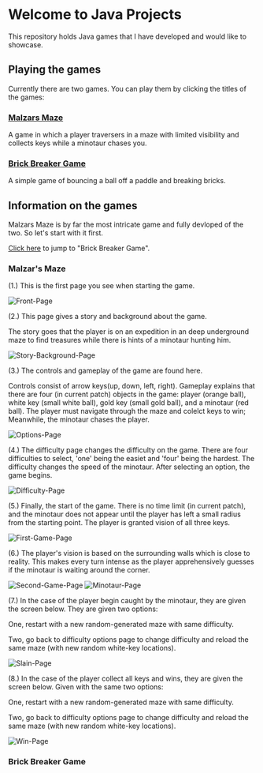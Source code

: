 # Welcome to Java Projects

This repository holds Java games that I have developed and would like to showcase.

## Playing the games

Currently there are two games. You can play them by clicking the titles of the games:

### <a href="https://github.com/rogov-dvp/Java-Projects/tree/master/PLAYME">Malzars Maze</a> 

A game in which a player traversers in a maze with limited visibility and collects keys while a minotaur chases you.

### <a href="https://github.com/rogov-dvp/Java-Projects/tree/master/PLAYME">Brick Breaker Game</a>

A simple game of bouncing a ball off a paddle and breaking bricks.


## Information on the games

Malzars Maze is by far the most intricate game and fully devloped of the two. So let's start with it first.

[Click here](#brick-breaker-game-1) to jump to "Brick Breaker Game".

### Malzar's Maze

(1.) This is the first page you see when starting the game.


<img href="" alt="Front-Page">


(2.) This page gives a story and background about the game. 

The story goes that the player is on an expedition in an deep underground maze to find treasures while there is hints of a minotaur hunting him.


<img href="" alt="Story-Background-Page">


(3.) The controls and gameplay of the game are found here.

Controls consist of arrow keys(up, down, left, right). Gameplay explains that there are four (in current patch) objects in the game: player (orange ball), white key (small white ball), gold key (small gold ball), and a minotaur (red ball). The player must navigate through the maze and colelct keys to win; Meanwhile, the minotaur chases the player.


<img href="" alt="Options-Page">


(4.) The difficulty page changes the difficulty on the game. There are four difficulties to select, 'one' being the easiet and 'four' being the hardest. The difficulty changes the speed of the minotaur. After selecting an option, the game begins.


<img href="" alt="Difficulty-Page">


(5.) Finally, the start of the game. There is no time limit (in current patch), and the minotaur does not appear until the player has left a small radius from the starting point. The player is granted vision of all three keys. 


<img href="" alt="First-Game-Page">


(6.) The player's vision is based on the surrounding walls which is close to reality. This makes every turn intense as the player apprehensively guesses if the minotaur is waiting around the corner. 


<img href="" alt="Second-Game-Page">
<img href="" alt="Minotaur-Page">


(7.) In the case of the player begin caught by the minotaur, they are given the screen below. They are given two options:

One, restart with a new random-generated maze with same difficulty. 

Two, go back to difficulty options page to change difficulty and reload the same maze (with new random white-key locations).


<img href="" alt="Slain-Page">


(8.) In the case of the player collect all keys and wins, they are given the screen below. Given with the same two options:  

One, restart with a new random-generated maze with same difficulty. 

Two, go back to difficulty options page to change difficulty and reload the same maze (with new random white-key locations).

<img href="" alt="Win-Page">

### Brick Breaker Game
